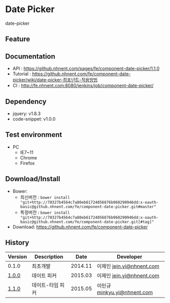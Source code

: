 Date Picker
===============
date-picker

## Feature


## Documentation
* API : https://github.nhnent.com/pages/fe/component-date-picker/1.1.0
* Tutorial : https://github.nhnent.com/fe/component-date-picker/wiki/date-picker-컴포넌트-적용방법
* CI : http://fe.nhnent.com:8080/jenkins/job/component-date-picker/



## Dependency
* jquery: v1.8.3
* code-snippet: v1.0.0

## Test environment
* PC
	* IE7~11
	* Chrome
	* Firefox


## Download/Install
* Bower:
   * 최신버전 : `bower install "git+http://70327b4564c7a80eb61724056876b960290946dd:x-oauth-basic@github.nhnent.com/fe/component-date-picker.git#master"`
   * 특정버전 : `bower install "git+http://70327b4564c7a80eb61724056876b960290946dd:x-oauth-basic@github.nhnent.com/fe/component-date-picker.git[#tag]"`
* Download: https://github.nhnent.com/fe/component-date-picker

## History
| Version | Description | Date | Developer |
| ---- | ---- | ---- | ---- |
| 0.1.0 | 최초개발 | 2014.11 | 이제인 <jein.yi@nhnent.com> |
| <a href=https://github.nhnent.com/pages/fe/component-calendar/1.0.0/tutorial-sample2.html/>1.0.0</a> | 데이트 피커 | 2015.03 | 이제인 <jein.yi@nhnent.com> |
| <a href=https://github.nhnent.com/pages/fe/component-date-picker/1.1.0/>1.1.0</a> | 데이트-타임 피커 | 2015.05 | 이민규 <minkyu.yi@nhnent.com> |
